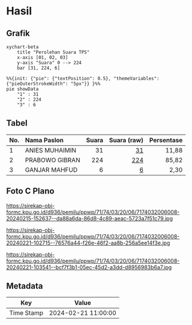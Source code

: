 # Hasil

## Grafik

```mermaid
xychart-beta
    title "Perolehan Suara TPS"
    x-axis [01, 02, 03]
    y-axis "Suara" 0 --> 224
    bar [31, 224, 6]
```

```mermaid
%%{init: {"pie": {"textPosition": 0.5}, "themeVariables": {"pieOuterStrokeWidth": "5px"}} }%%
pie showData
    "1" : 31
    "2" : 224
    "3" : 6
```

## Tabel

| No. | Nama Paslon    | Suara | Suara (raw) | Persentase |
|:--- |:-------------- | -----:| -----------:| ----------:|
| 1   | ANIES MUHAIMIN | 31    | [31][p-1]   | 11,88      |
| 2   | PRABOWO GIBRAN | 224   | [224][p-2]  | 85,82      |
| 3   | GANJAR MAHFUD  | 6     | [6][p-3]    | 2,30       |


[p-1]: https://github.com/gigit-pemilu/pemilu-2024-71-sulawesi-utara/blob/main/pilpres/hitung-suara/sub/71-sulawesi-utara/sub/74-kota-kotamobagu/sub/03-kotamobagu-selatan/sub/2006-poyowa-kecil/sub/008-tps/sub/paslon-1.txt
[p-2]: https://github.com/gigit-pemilu/pemilu-2024-71-sulawesi-utara/blob/main/pilpres/hitung-suara/sub/71-sulawesi-utara/sub/74-kota-kotamobagu/sub/03-kotamobagu-selatan/sub/2006-poyowa-kecil/sub/008-tps/sub/paslon-2.txt
[p-3]: https://github.com/gigit-pemilu/pemilu-2024-71-sulawesi-utara/blob/main/pilpres/hitung-suara/sub/71-sulawesi-utara/sub/74-kota-kotamobagu/sub/03-kotamobagu-selatan/sub/2006-poyowa-kecil/sub/008-tps/sub/paslon-3.txt

## Foto C Plano

https://sirekap-obj-formc.kpu.go.id/d936/pemilu/ppwp/71/74/03/20/06/7174032006008-20240215-152637--da88a6da-86d8-4c89-aeac-5723a7f51c79.jpg

https://sirekap-obj-formc.kpu.go.id/d936/pemilu/ppwp/71/74/03/20/06/7174032006008-20240221-102715--76576a44-f26e-46f2-aa8b-256a5ee14f3e.jpg

https://sirekap-obj-formc.kpu.go.id/d936/pemilu/ppwp/71/74/03/20/06/7174032006008-20240221-103541--bcf7f3b1-05ec-45d2-a3dd-d8956983b6a7.jpg


## Metadata

| Key        | Value               |
| ---------- | ------------------- |
| Time Stamp | 2024-02-21 11:00:00 |



